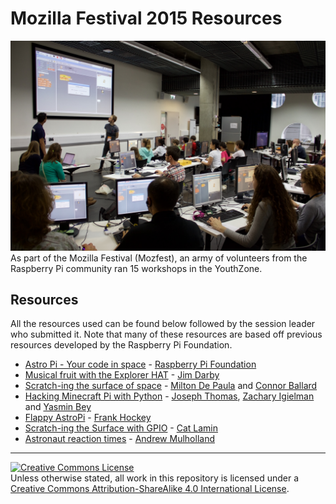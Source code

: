# Mozilla Festival 2015 Resources

![NI Raspberry Jam sign](images/mozfest.jpg)
As part of the Mozilla Festival (Mozfest), an army of volunteers from the Raspberry Pi community ran 15 workshops in the YouthZone.        

## Resources   
All the resources used can be found below followed by the session leader who submitted it. Note that many of these resources are based off previous resources developed by the Raspberry Pi Foundation.   
- [Astro Pi - Your code in space](Worksheets/Mozfest2015/AstroPi.pdf?raw=true) - [Raspberry Pi Foundation](https://twitter.com/Raspberry_Pi)
- [Musical fruit with the Explorer HAT](Worksheets/Mozfest2015/Explorer-Fruit.pdf?raw=true) - [Jim Darby](https://twitter.com/HackerJimbo)
- [Scratch-ing the surface of space](Worksheets/Mozfest2015/Scratch-ing-surface-of-space.pdf?raw=true) - [Milton De Paula](https://twitter.com/miltonio94) and [Connor Ballard](https://twitter.com/connorbanona)
- [Hacking Minecraft Pi with Python](Worksheets/Mozfest2015/Hacking-Minecraft-With-Python-Castles.pdf?raw=true) - [Joseph Thomas](https://twitter.com/jthomascoop), [Zachary Igielman](https://twitter.com/ZacharyIgielman) and [Yasmin Bey](https://twitter.com/RPi_Yaz14)
- [Flappy AstroPi](Worksheets/Mozfest2015/Flappy-Astronaut.pdf?raw=true) - [Frank Hockey](https://twitter.com/fth_nix)
- [Scratch-ing the Surface with GPIO](Worksheets/Mozfest2015/Scratch-ing-the-surface-GPIO.pdf?raw=true) - [Cat Lamin](https://twitter.com/CatLamin)
- [Astronaut reaction times](Worksheets/Mozfest2015/Astronaut-reaction-times.pdf?raw=true) - [Andrew Mulholland](https://twitter.com/gbaman1)


---
<a rel="license" href="http://creativecommons.org/licenses/by-sa/4.0/"><img alt="Creative Commons License" style="border-width:0" src="https://i.creativecommons.org/l/by-sa/4.0/88x31.png" /></a><br />Unless otherwise stated, all work in this repository is licensed under a <a rel="license" href="http://creativecommons.org/licenses/by-sa/4.0/">Creative Commons Attribution-ShareAlike 4.0 International License</a>.

